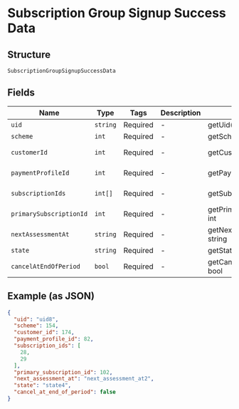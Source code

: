 
# Subscription Group Signup Success Data

## Structure

`SubscriptionGroupSignupSuccessData`

## Fields

| Name | Type | Tags | Description | Getter | Setter |
|  --- | --- | --- | --- | --- | --- |
| `uid` | `string` | Required | - | getUid(): string | setUid(string uid): void |
| `scheme` | `int` | Required | - | getScheme(): int | setScheme(int scheme): void |
| `customerId` | `int` | Required | - | getCustomerId(): int | setCustomerId(int customerId): void |
| `paymentProfileId` | `int` | Required | - | getPaymentProfileId(): int | setPaymentProfileId(int paymentProfileId): void |
| `subscriptionIds` | `int[]` | Required | - | getSubscriptionIds(): array | setSubscriptionIds(array subscriptionIds): void |
| `primarySubscriptionId` | `int` | Required | - | getPrimarySubscriptionId(): int | setPrimarySubscriptionId(int primarySubscriptionId): void |
| `nextAssessmentAt` | `string` | Required | - | getNextAssessmentAt(): string | setNextAssessmentAt(string nextAssessmentAt): void |
| `state` | `string` | Required | - | getState(): string | setState(string state): void |
| `cancelAtEndOfPeriod` | `bool` | Required | - | getCancelAtEndOfPeriod(): bool | setCancelAtEndOfPeriod(bool cancelAtEndOfPeriod): void |

## Example (as JSON)

```json
{
  "uid": "uid8",
  "scheme": 154,
  "customer_id": 174,
  "payment_profile_id": 82,
  "subscription_ids": [
    28,
    29
  ],
  "primary_subscription_id": 102,
  "next_assessment_at": "next_assessment_at2",
  "state": "state4",
  "cancel_at_end_of_period": false
}
```

